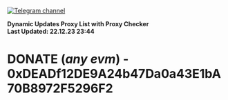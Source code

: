 [![Telegram channel](https://img.shields.io/endpoint?url=https://runkit.io/damiankrawczyk/telegram-badge/branches/master?url=https://t.me/n4z4v0d)](https://t.me/n4z4v0d) 

**Dynamic Updates Proxy List with Proxy Checker**  
**Last Updated: 22.12.23 23:44**

# DONATE (_any evm_) - 0xDEADf12DE9A24b47Da0a43E1bA70B8972F5296F2
